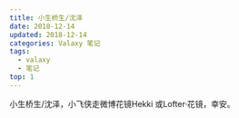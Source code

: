 ```yaml
---
title: 小生桥生/沈泽
date: 2018-12-14
updated: 2018-12-14
categories: Valaxy 笔记
tags:
  - valaxy
  - 笔记
top: 1
---
```


小生桥生/沈泽，小飞侠走微博花镜Hekki 或Lofter·花镜，幸安。